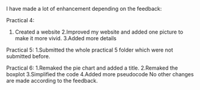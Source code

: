 I have made a lot of enhancement depending on the feedback:

Practical 4:
1. Created a website
2.Improved my website and added one picture to make it more vivid.
3.Added more details

Practical 5:
1.Submitted the whole practical 5 folder which were not submitted before.

Practical 6:
1.Remaked the pie chart and added a title.
2.Remaked the boxplot 
3.Simplified the code
4.Added more pseudocode
No other changes are made according to the feedback.

